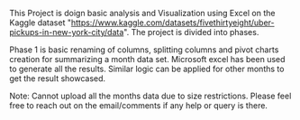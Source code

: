 This Project is doign basic analysis and Visualization using Excel on the Kaggle dataset "https://www.kaggle.com/datasets/fivethirtyeight/uber-pickups-in-new-york-city/data".
The project is divided into phases.

Phase 1 is basic renaming of columns, splitting columns and pivot charts creation for summarizing a month data set. Microsoft excel has been used to generate all the results.
Similar logic can be applied for other months to get the result showcased.


Note: Cannot upload all the months data due to size restrictions. Please feel free to reach out on the email/comments if any help or query is there. 
